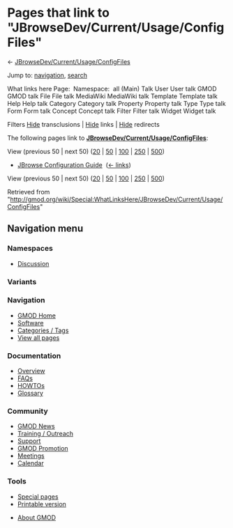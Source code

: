 <div id="mw-page-base" class="noprint">

</div>

<div id="mw-head-base" class="noprint">

</div>

<div id="content" class="mw-body" role="main">

<span id="top"></span>

<div id="mw-js-message" style="display:none;">

</div>



# <span dir="auto">Pages that link to "JBrowseDev/Current/Usage/ConfigFiles"</span>

<div id="bodyContent">

<div id="contentSub">

← <a
href="/mediawiki/index.php?title=JBrowseDev/Current/Usage/ConfigFiles&amp;redirect=no"
class="mw-redirect"
title="JBrowseDev/Current/Usage/ConfigFiles">JBrowseDev/Current/Usage/ConfigFiles</a>

</div>

<div id="jump-to-nav" class="mw-jump">

Jump to: [navigation](#mw-navigation), [search](#p-search)

</div>

<div id="mw-content-text">

What links here Page:  Namespace:  all (Main) Talk User User talk GMOD
GMOD talk File File talk MediaWiki MediaWiki talk Template Template talk
Help Help talk Category Category talk Property Property talk Type Type
talk Form Form talk Concept Concept talk Filter Filter talk Widget
Widget talk

Filters
[Hide](/mediawiki/index.php?title=Special:WhatLinksHere/JBrowseDev/Current/Usage/ConfigFiles&hidetrans=1 "Special:WhatLinksHere/JBrowseDev/Current/Usage/ConfigFiles")
transclusions \|
[Hide](/mediawiki/index.php?title=Special:WhatLinksHere/JBrowseDev/Current/Usage/ConfigFiles&hidelinks=1 "Special:WhatLinksHere/JBrowseDev/Current/Usage/ConfigFiles")
links \|
[Hide](/mediawiki/index.php?title=Special:WhatLinksHere/JBrowseDev/Current/Usage/ConfigFiles&hideredirs=1 "Special:WhatLinksHere/JBrowseDev/Current/Usage/ConfigFiles")
redirects

The following pages link to
**<a href="/wiki/JBrowseDev/Current/Usage/ConfigFiles" class="mw-redirect"
title="JBrowseDev/Current/Usage/ConfigFiles">JBrowseDev/Current/Usage/ConfigFiles</a>**:

View (previous 50 \| next 50)
([20](/mediawiki/index.php?title=Special:WhatLinksHere/JBrowseDev/Current/Usage/ConfigFiles&limit=20 "Special:WhatLinksHere/JBrowseDev/Current/Usage/ConfigFiles")
\|
[50](/mediawiki/index.php?title=Special:WhatLinksHere/JBrowseDev/Current/Usage/ConfigFiles&limit=50 "Special:WhatLinksHere/JBrowseDev/Current/Usage/ConfigFiles")
\|
[100](/mediawiki/index.php?title=Special:WhatLinksHere/JBrowseDev/Current/Usage/ConfigFiles&limit=100 "Special:WhatLinksHere/JBrowseDev/Current/Usage/ConfigFiles")
\|
[250](/mediawiki/index.php?title=Special:WhatLinksHere/JBrowseDev/Current/Usage/ConfigFiles&limit=250 "Special:WhatLinksHere/JBrowseDev/Current/Usage/ConfigFiles")
\|
[500](/mediawiki/index.php?title=Special:WhatLinksHere/JBrowseDev/Current/Usage/ConfigFiles&limit=500 "Special:WhatLinksHere/JBrowseDev/Current/Usage/ConfigFiles"))

- [JBrowse Configuration
  Guide](/wiki/JBrowse_Configuration_Guide "JBrowse Configuration Guide")
  ‎ <span class="mw-whatlinkshere-tools">([←
  links](/mediawiki/index.php?title=Special:WhatLinksHere&target=JBrowse+Configuration+Guide "Special:WhatLinksHere"))</span>

View (previous 50 \| next 50)
([20](/mediawiki/index.php?title=Special:WhatLinksHere/JBrowseDev/Current/Usage/ConfigFiles&limit=20 "Special:WhatLinksHere/JBrowseDev/Current/Usage/ConfigFiles")
\|
[50](/mediawiki/index.php?title=Special:WhatLinksHere/JBrowseDev/Current/Usage/ConfigFiles&limit=50 "Special:WhatLinksHere/JBrowseDev/Current/Usage/ConfigFiles")
\|
[100](/mediawiki/index.php?title=Special:WhatLinksHere/JBrowseDev/Current/Usage/ConfigFiles&limit=100 "Special:WhatLinksHere/JBrowseDev/Current/Usage/ConfigFiles")
\|
[250](/mediawiki/index.php?title=Special:WhatLinksHere/JBrowseDev/Current/Usage/ConfigFiles&limit=250 "Special:WhatLinksHere/JBrowseDev/Current/Usage/ConfigFiles")
\|
[500](/mediawiki/index.php?title=Special:WhatLinksHere/JBrowseDev/Current/Usage/ConfigFiles&limit=500 "Special:WhatLinksHere/JBrowseDev/Current/Usage/ConfigFiles"))

</div>

<div class="printfooter">

Retrieved from
"<http://gmod.org/wiki/Special:WhatLinksHere/JBrowseDev/Current/Usage/ConfigFiles>"

</div>

<div id="catlinks" class="catlinks catlinks-allhidden">

</div>

<div class="visualClear">

</div>

</div>

</div>

<div id="mw-navigation">

## Navigation menu

<div id="mw-head">



<div id="left-navigation">

<div id="p-namespaces" class="vectorTabs" role="navigation"
aria-labelledby="p-namespaces-label">

### Namespaces


- <span id="ca-talk"><a
  href="/mediawiki/index.php?title=Talk:JBrowseDev/Current/Usage/ConfigFiles&amp;action=edit&amp;redlink=1"
  accesskey="t"
  title="Discussion about the content page [t]">Discussion</a></span>

</div>

<div id="p-variants" class="vectorMenu emptyPortlet" role="navigation"
aria-labelledby="p-variants-label">

### 

### Variants[](#)

<div class="menu">

</div>

</div>

</div>





</div>

</div>

</div>

<div id="mw-panel">

<div id="p-logo" role="banner">

<a href="/wiki/Main_Page"
style="background-image: url(http://gmod.org/images/GMOD-cogs.png);"
title="Visit the main page"></a>

</div>

<div id="p-Navigation" class="portal" role="navigation"
aria-labelledby="p-Navigation-label">

### Navigation

<div class="body">

- <span id="n-GMOD-Home">[GMOD Home](/wiki/Main_Page)</span>
- <span id="n-Software">[Software](/wiki/GMOD_Components)</span>
- <span id="n-Categories-.2F-Tags">[Categories /
  Tags](/wiki/Categories)</span>
- <span id="n-View-all-pages">[View all
  pages](/wiki/Special:AllPages)</span>

</div>

</div>

<div id="p-Documentation" class="portal" role="navigation"
aria-labelledby="p-Documentation-label">

### Documentation

<div class="body">

- <span id="n-Overview">[Overview](/wiki/Overview)</span>
- <span id="n-FAQs">[FAQs](/wiki/Category:FAQ)</span>
- <span id="n-HOWTOs">[HOWTOs](/wiki/Category:HOWTO)</span>
- <span id="n-Glossary">[Glossary](/wiki/Glossary)</span>

</div>

</div>

<div id="p-Community" class="portal" role="navigation"
aria-labelledby="p-Community-label">

### Community

<div class="body">

- <span id="n-GMOD-News">[GMOD News](/wiki/GMOD_News)</span>
- <span id="n-Training-.2F-Outreach">[Training /
  Outreach](/wiki/Training_and_Outreach)</span>
- <span id="n-Support">[Support](/wiki/Support)</span>
- <span id="n-GMOD-Promotion">[GMOD
  Promotion](/wiki/GMOD_Promotion)</span>
- <span id="n-Meetings">[Meetings](/wiki/Meetings)</span>
- <span id="n-Calendar">[Calendar](/wiki/Calendar)</span>

</div>

</div>

<div id="p-tb" class="portal" role="navigation"
aria-labelledby="p-tb-label">

### Tools

<div class="body">

- <span id="t-specialpages"><a href="/wiki/Special:SpecialPages" accesskey="q"
  title="A list of all special pages [q]">Special pages</a></span>
- <span id="t-print"><a
  href="/mediawiki/index.php?title=Special:WhatLinksHere/JBrowseDev/Current/Usage/ConfigFiles&amp;printable=yes"
  rel="alternate" accesskey="p"
  title="Printable version of this page [p]">Printable version</a></span>

</div>

</div>

</div>

</div>

<div id="footer" role="contentinfo">

- <span id="footer-places-about">[About
  GMOD](/wiki/GMOD:About "GMOD:About")</span>

<!-- -->






</div>

